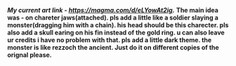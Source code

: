 ***My current art link - https://magma.com/d/eLYowAt2ig.***
**The main idea was  - on chareter jaws(attached). pls add a little like a soldier slaying a monster(dragging him with a chain). his head should be this charecter. pls also add a skull earing on his fin instead of the gold ring. u can also leave ur credits i have no problem with that. pls add a little dark theme. the monster is like rezzoch the ancient. Just do it on different copies of the orignal please.**
